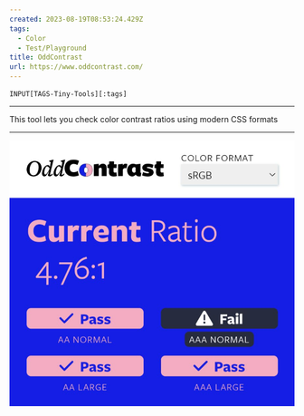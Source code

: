```yaml
---
created: 2023-08-19T08:53:24.429Z
tags: 
  - Color
  - Test/Playground
title: OddContrast
url: https://www.oddcontrast.com/
---
```

```meta-bind
INPUT[TAGS-Tiny-Tools][:tags]
```

___
This tool lets you check color contrast ratios using modern CSS formats
___

![](_attachments/oddcontrast.jpg)
